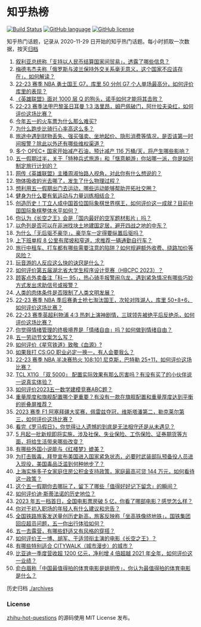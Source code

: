 # 知乎热榜
[![Build Status](https://github.com/ToWeLong/zhihu-hot-questions/workflows/CI/badge.svg)](https://github.com/ToWeLong/zhihu-hot-questions/actions)
[![GitHub language](https://img.shields.io/badge/language-golang-orange.svg)](https://golang.org/)
[![GitHub license](https://img.shields.io/github/license/ToWeLong/zhihu-hot-questions)](https://github.com/ToWeLong/zhihu-hot-questions/blob/main/LICENSE)

知乎热门话题，记录从 2020-11-29 日开始的知乎热门话题。每小时抓取一次数据，按天[归档](./archives)

<!-- BEGIN -->

1. [叙利亚总统称「支持以人民币结算国家间贸易」，透露了哪些信息？](https://www.zhihu.com/question/598544872)
1. [梅德韦杰夫称「俄罗斯与波兰保持外交关系毫无意义，这个国家不应该存在」，如何解读？](https://www.zhihu.com/question/598544412)
1. [22-23 赛季 NBA 勇士国王 G7，库里 50 分创 G7 个人单场最高分，如何评价库里的表现？](https://www.zhihu.com/question/598584470)
1. [《英雄联盟》面对 1000 层 Q 的狗头，诺手如何才能将其击败？](https://www.zhihu.com/question/595809917)
1. [22-23 赛季法甲巴黎圣日耳曼 1:3 洛里昂，姆巴佩破门，阿什拉夫染红，如何评价这场比赛？](https://www.zhihu.com/question/598549014)
1. [今年五一的火车票为什么那么难买?](https://www.zhihu.com/question/596586857)
1. [为什么跑步比骑行心率高这么多？](https://www.zhihu.com/question/597214302)
1. [旅途中遇到财物丢失、强买强卖、坐地起价、隐形消费等情况，是否该第一时间报警？除此以外还有哪些维权渠道？](https://www.zhihu.com/question/597946880)
1. [多个 OPEC+ 国家开始减产石油，预计减产 116 万桶/天，将产生哪些影响？](https://www.zhihu.com/question/598599560)
1. [五一假期过半，关于「特种兵式旅游」和「惬意躺游」你站哪一派，你是如何制定旅行计划的？](https://www.zhihu.com/question/597672178)
1. [网传《英雄联盟》主播周淑怡路人视角，对此你有什么想说的？](https://www.zhihu.com/question/598249000)
1. [物体吸收的光去哪了，发生了什么物理过程？](https://www.zhihu.com/question/587980535)
1. [想利用五一假期出门去运动，哪些运动能够帮助开拓社交圈？](https://www.zhihu.com/question/597540156)
1. [健身为什么要有氧运动与力量训练相结合？](https://www.zhihu.com/question/596855946)
1. [创造历史！丁立人成中国首位国际象棋世界棋王，如何评价这一成就？目前中国国际象棋整体水平如何？](https://www.zhihu.com/question/598541435)
1. [你认为《长空之王》会是「国内最好的空军题材影片」吗？](https://www.zhihu.com/question/598247874)
1. [以色列是否可以在非洲找块土地建国定居，避开四战之地的中东？](https://www.zhihu.com/question/598104444)
1. [为什么「无后驱不豪华」，豪华车一定得要纵置后驱吗？](https://www.zhihu.com/question/589423207)
1. [上下班单程 8 公里有爬坡和窄道，求推荐一辆通勤自行车？](https://www.zhihu.com/question/598071872)
1. [旅行中租车、打车都有哪些需要注意的陷阱？如何规避额外收费、绕路加价等风险？](https://www.zhihu.com/question/597946359)
1. [玩音游的人反应这么快的诀窍是什么？](https://www.zhihu.com/question/589630373)
1. [如何评价第五届湖北省大学生程序设计竞赛（HBCPC 2023）？](https://www.zhihu.com/question/598441188)
1. [顾客点外卖备注「科一 95」，热心骑手报警闹乌龙，遇到紧急情况有哪些巧妙方式发出求助信号或报警？](https://www.zhihu.com/question/598412361)
1. [人类的肉体条件是否限制了人类文明发展？](https://www.zhihu.com/question/597940005)
1. [22-23 赛季 NBA 季后赛勇士抢七淘汰国王，次轮对阵湖人，库里 50+8+6，如何评价这场比赛？](https://www.zhihu.com/question/598563729)
1. [22-23 赛季英超利物浦 4:3 热刺上演神剧情，三球领先被绝平后反绝杀，如何评价这场比赛？](https://www.zhihu.com/question/598551149)
1. [你觉得情绪管理的终极境界是「情绪自由」吗？如何做到情绪自由？](https://www.zhihu.com/question/596994827)
1. [五一劳动节文案怎么写？](https://www.zhihu.com/question/453759706)
1. [如何评价《星穹铁道》致敬《血源》?](https://www.zhihu.com/question/598228998)
1. [如果我打 CS:GO 职业必定一换一，有人会要我么？](https://www.zhihu.com/question/597392074)
1. [22-23 赛季 NBA 半决赛热火 108:101 尼克斯，巴特勒 25+11，如何评价这场比赛？](https://www.zhihu.com/question/598559993)
1. [TCL X11G 「双 5000」 配置实际效果有那么厉害吗？有没有买了的小伙伴说一说真实体验？](https://www.zhihu.com/question/598224131)
1. [如何评价2023五一数学建模竞赛ABC题？](https://www.zhihu.com/question/597361374)
1. [重量厚度和旗舰配置哪个更重要？有没有一款在旗舰配置和重量厚度达到平衡的折叠屏推荐？](https://www.zhihu.com/question/598220548)
1. [2023 赛季 F1 阿塞拜疆大奖赛，佩雷兹夺冠，维斯塔潘第二，勒克莱尔第三，如何评价这场比赛？](https://www.zhihu.com/question/598530572)
1. [看完《罗马假日》，你觉得让人遗憾的到底是无法相守还是从未遇见？](https://www.zhihu.com/question/596586107)
1. [5 月起一批新规即将实施，涉及社保、失业保险、工伤保险、证券期货等方面，将给生活带来哪些改变？](https://www.zhihu.com/question/598394218)
1. [有哪些外国小说能与《红楼梦》媲美？](https://www.zhihu.com/question/386481214)
1. [为打击贩毒，拜登宣布美国进入国家紧急状态，必要时武装部队预备役人员进入现役，美国毒品泛滥到何种地步了？](https://www.zhihu.com/question/598210779)
1. [上海实施多子女家庭住房公积金支持政策，家庭最高可贷 144 万元，如何看待这一政策？](https://www.zhihu.com/question/598603267)
1. [这个五一假期你去哪玩了，留下了哪些「值得好好记下留念」的瞬间？](https://www.zhihu.com/question/598584606)
1. [如何评价迪·斯蒂法诺的历史地位？](https://www.zhihu.com/question/24409922)
1. [2023 年五一档首日，全国电影票房破 5 亿，你看了哪部电影？感觉怎么样？](https://www.zhihu.com/question/598440899)
1. [你对于初入职场的年轻人有什么建议和忠告？](https://www.zhihu.com/question/587076623)
1. [全国铁路旅客发送量创历史新高，旅客反映称「坐高铁像挤地铁」，国铁集团回应超员问题，五一你出行体验如何？](https://www.zhihu.com/question/598512257)
1. [五一去露营，有哪些舒适又有风格的穿搭？](https://www.zhihu.com/question/597671979)
1. [如何评价王一博、胡军、于适领衔主演的电影《长空之王》？](https://www.zhihu.com/question/557738601)
1. [有哪些特别适合 CITYWALK（城市漫步）的城市？](https://www.zhihu.com/question/597678347)
1. [比亚迪一季度营收超 1200 亿元，净利增 4 倍超越 2021 年全年，如何评价这一业绩？](https://www.zhihu.com/question/598205401)
1. [俞白眉称「中国最值得拍的体育电影是姚明传」，你认为最值得拍的体育电影是什么？](https://www.zhihu.com/question/596187946)

<!-- END -->

历史归档 [./archives](./archives)


### License
[zhihu-hot-questions](https://github.com/towelong/zhihu-hot-questions) 的源码使用 MIT License 发布。